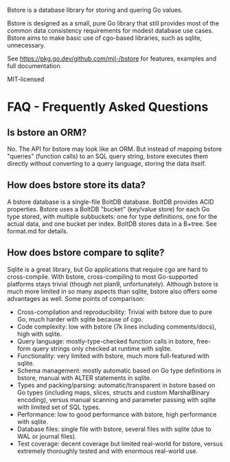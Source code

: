 Bstore is a database library for storing and quering Go values.

Bstore is designed as a small, pure Go library that still provides most of
the common data consistency requirements for modest database use cases. Bstore
aims to make basic use of cgo-based libraries, such as sqlite, unnecessary.

See https://pkg.go.dev/github.com/mjl-/bstore for features, examples and full
documentation.

MIT-licensed


# FAQ - Frequently Asked Questions

## Is bstore an ORM?

No. The API for bstore may look like an ORM. But instead of mapping bstore
"queries" (function calls) to an SQL query string, bstore executes them
directly without converting to a query language, storing the data itself.

## How does bstore store its data?

A bstore database is a single-file BoltDB database. BoltDB provides ACID
properties. Bstore uses a BoltDB "bucket" (key/value store) for each Go type
stored, with multiple subbuckets: one for type definitions, one for the actual
data, and one bucket per index. BoltDB stores data in a B+tree. See format.md
for details.

## How does bstore compare to sqlite?

Sqlite is a great library, but Go applications that require cgo are hard to
cross-compile. With bstore, cross-compiling to most Go-supported platforms
stays trivial (though not plan9, unfortunately). Although bstore is much more
limited in so many aspects than sqlite, bstore also offers some advantages as
well. Some points of comparison:

- Cross-compilation and reproducibility: Trivial with bstore due to pure Go,
  much harder with sqlite because of cgo.
- Code complexity: low with bstore (7k lines including comments/docs), high
  with sqlite.
- Query language: mostly-type-checked function calls in bstore, free-form query
  strings only checked at runtime with sqlite.
- Functionality: very limited with bstore, much more full-featured with sqlite.
- Schema management: mostly automatic based on Go type definitions in bstore,
  manual with ALTER statements in sqlite.
- Types and packing/parsing: automatic/transparent in bstore based on Go types
  (including maps, slices, structs and custom MarshalBinary encoding), versus
  manual scanning and parameter passing with sqlite with limited set of SQL
  types.
- Performance: low to good performance with bstore, high performance with
  sqlite.
- Database files: single file with bstore, several files with sqlite (due to
  WAL or journal files).
- Test coverage: decent coverage but limited real-world for bstore, versus
  extremely thoroughly tested and with enormous real-world use.
